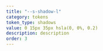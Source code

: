```yaml
---
title: "--s-shadow-l"
category: tokens
token_type: shadows
value: 0 15px 35px hsla(0, 0%, 0.2)
description: description
order: 3
---
```

